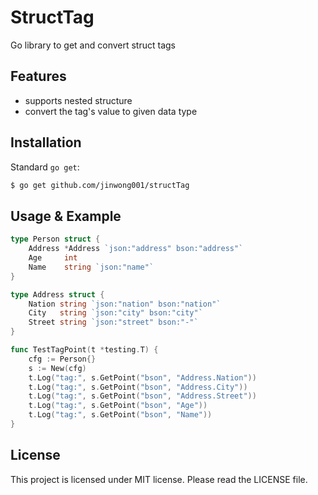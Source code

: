 # StructTag

Go library to get and convert struct tags

## Features
- supports nested structure
- convert the tag's value to given data type


## Installation

Standard `go get`:

```bash
$ go get github.com/jinwong001/structTag
```

## Usage & Example


```go
type Person struct {
    Address *Address `json:"address" bson:"address"`
    Age     int
    Name    string `json:"name"`
}

type Address struct {
    Nation string `json:"nation" bson:"nation"`
    City   string `json:"city" bson:"city"`
    Street string `json:"street" bson:"-"`
}
```

```go
func TestTagPoint(t *testing.T) {
    cfg := Person{}
    s := New(cfg)
    t.Log("tag:", s.GetPoint("bson", "Address.Nation"))
    t.Log("tag:", s.GetPoint("bson", "Address.City"))
    t.Log("tag:", s.GetPoint("bson", "Address.Street"))
    t.Log("tag:", s.GetPoint("bson", "Age"))
    t.Log("tag:", s.GetPoint("bson", "Name"))
}

```

## License
This project is licensed under MIT license. Please read the LICENSE file.